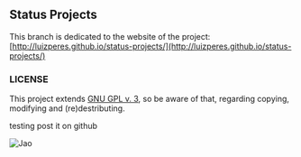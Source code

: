 ## Status Projects

This branch is dedicated to the website of the project: [http://luizperes.github.io/status-projects/](http://luizperes.github.io/status-projects/)

### LICENSE
This project extends [GNU GPL v. 3](http://www.gnu.org/licenses/gpl-3.0.en.html), so be aware of that, regarding copying, modifying and (re)destributing.

testing post it on github

![Jao](http://api.ideiadoluiz.com.br/postit/?title=luiz&desc=Isso%20eh%20so%20mais%20um%20exemplo%20bem%20cute%20disso&txtColor=FFFFFF&strkColor=FF00FF&bgColor=000000)
